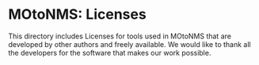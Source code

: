 # MOtoNMS: Licenses #

This directory includes Licenses for tools used in MOtoNMS that are developed 
by other authors and freely available.
We would like to thank all the developers for the software that makes 
our work possible.